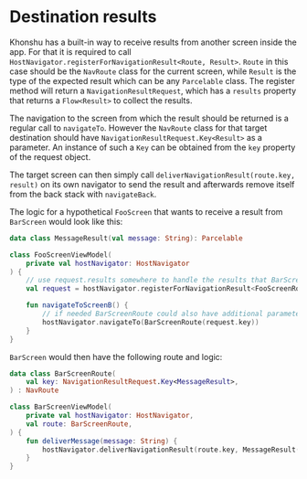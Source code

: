 # Destination results

Khonshu has a built-in way to receive results from another screen inside the app. For that
it is required to call `HostNavigator.registerForNavigationResult<Route, Result>`. `Route` in this
case should be the `NavRoute` class for the current screen, while `Result` is the type of the
expected result which can be any `Parcelable` class. The register method
will return a `NavigationResultRequest`, which has a `results` property that returns a
`Flow<Result>` to collect the results.

The navigation to the screen from which the result should be returned is a regular call to
`navigateTo`. However the `NavRoute` class for that target destination should have
`NavigationResultRequest.Key<Result>` as a parameter. An instance of such a `Key` can be obtained
from the `key` property of the request object.

The target screen can then simply call `deliverNavigationResult(route.key, result)` on its own
navigator to send the result and afterwards remove itself from the back stack with `navigateBack`.

The logic for a hypothetical `FooScreen` that wants to receive a result from `BarScreen` would look
like this:
```kotlin
data class MessageResult(val message: String): Parcelable

class FooScreenViewModel(
    private val hostNavigator: HostNavigator
) {
    // use request.results somewhere to handle the results that BarScreen delivers
    val request = hostNavigator.registerForNavigationResult<FooScreenRoute, MessageResult>()

    fun navigateToScreenB() {
        // if needed BarScreenRoute could also have additional parameters
        hostNavigator.navigateTo(BarScreenRoute(request.key))
    }
}
```

`BarScreen` would then have the following route and logic:
```kotlin
data class BarScreenRoute(
    val key: NavigationResultRequest.Key<MessageResult>,
) : NavRoute

class BarScreenViewModel(
    private val hostNavigator: HostNavigator,
    val route: BarScreenRoute,
) {
    fun deliverMessage(message: String) {
        hostNavigator.deliverNavigationResult(route.key, MessageResult(message))
    }
}
```
